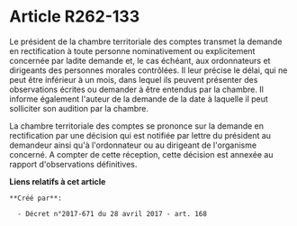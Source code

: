 # Article R262-133

Le président de la chambre territoriale des comptes transmet la demande en rectification à toute personne nominativement ou
explicitement concernée par ladite demande et, le cas échéant, aux ordonnateurs et dirigeants des personnes morales
contrôlées. Il leur précise le délai, qui ne peut être inférieur à un mois, dans lequel ils peuvent présenter des
observations écrites ou demander à être entendus par la chambre. Il informe également l'auteur de la demande de la date à
laquelle il peut solliciter son audition par la chambre.

La chambre territoriale des comptes se prononce sur la demande en rectification par une décision qui est notifiée par lettre
du président au demandeur ainsi qu'à l'ordonnateur ou au dirigeant de l'organisme concerné. A compter de cette réception,
cette décision est annexée au rapport d'observations définitives.

**Liens relatifs à cet article**

	**Créé par**:

	  - Décret n°2017-671 du 28 avril 2017 - art. 168
